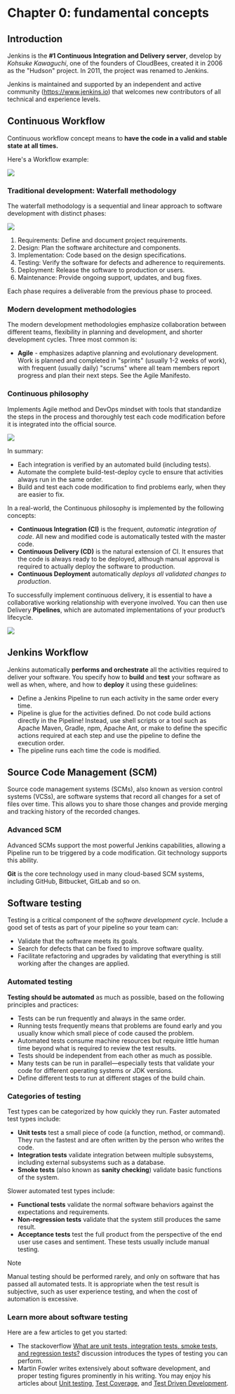 # Chapter 0: fundamental concepts

## Introduction

Jenkins is the **#1 Continuous Integration and Delivery server**, develop by *Kohsuke Kawaguchi*, one of the founders of CloudBees, created it in 2006 as the "Hudson" project. In 2011, the project was renamed to Jenkins.

Jenkins is maintained and supported by an independent and active community (https://www.jenkins.io) that welcomes new contributors of all technical and experience levels.

## Continuous Workflow

Continuous workflow concept means to **have the code in a valid and stable state at all times.**

Here's a Workflow example:

![](../resources/workflow_example.jpg)

### Traditional development: Waterfall methodology

The waterfall methodology is a sequential and linear approach to software development with distinct phases:

![](../resources/waterfall_method.png)

1. Requirements: Define and document project requirements.
1. Design: Plan the software architecture and components.
1. Implementation: Code based on the design specifications.
1. Testing: Verify the software for defects and adherence to requirements.
1. Deployment: Release the software to production or users.
1. Maintenance: Provide ongoing support, updates, and bug fixes.

Each phase requires a deliverable from the previous phase to proceed.

### Modern development methodologies

The modern development methodologies emphasize collaboration between different teams, flexibility in planning and development, and shorter development cycles. Three most common is:

- **Agile** - emphasizes adaptive planning and evolutionary development. Work is planned and completed in "sprints" (usually 1-2 weeks of work), with frequent (usually daily) "scrums" where all team members report progress and plan their next steps. See the Agile Manifesto.

### Continuous philosophy

Implements Agile method and DevOps mindset  with tools that standardize the steps in the process and thoroughly test each code modification before it is integrated into the official source.

![](../resources/continuos_method.png)

In summary:

- Each integration is verified by an automated build (including tests).
- Automate the complete build-test-deploy cycle to ensure that activities always run in the same order.
- Build and test each code modification to find problems early, when they are easier to fix.

In a real-world, the Continuous philosophy is implemented by the following concepts:

- **Continuous Integration (CI)** is the frequent, *automatic integration of code*. All new and modified code is automatically tested with the master code.
- **Continuous Delivery (CD)** is the natural extension of CI. It ensures that the code is always ready to be deployed, although manual approval is required to actually deploy the software to production.
- **Continuous Deployment** automatically *deploys all validated changes to production*.

To successfully implement continuous delivery, it is essential to have a collaborative working relationship with everyone involved. You can then use Delivery **Pipelines**, which are automated implementations of your product’s lifecycle.

![](../resources/pipeline_workflow.png)

## Jenkins Workflow

Jenkins automatically **performs and orchestrate** all the activities required to deliver your software. You specify how to **build** and **test** your software as well as when, where, and how to **deploy** it using these guidelines:

- Define a Jenkins Pipeline to run each activity in the same order every time.
- Pipeline is glue for the activities defined. Do not code build actions directly in the Pipeline! Instead, use shell scripts or a tool such as Apache Maven, Gradle, npm, Apache Ant, or make to define the specific actions required at each step and use the pipeline to define the execution order.
- The pipeline runs each time the code is modified.

## Source Code Management (SCM)

Source code management systems (SCMs), also known as version control systems (VCSs), are software systems that record all changes for a set of files over time. This allows you to share those changes and provide merging and tracking history of the recorded changes.


### Advanced SCM

Advanced SCMs support the most powerful Jenkins capabilities, allowing a Pipeline run to be triggered by a code modification. Git technology supports this ability.

**Git** is the core technology used in many cloud-based SCM systems, including GitHub, Bitbucket, GitLab and so on.

## Software testing

Testing is a critical component of the *software development cycle*. Include a good set of tests as part of your pipeline so your team can:

- Validate that the software meets its goals.
- Search for defects that can be fixed to improve software quality.
- Facilitate refactoring and upgrades by validating that everything is still working after the changes are applied.

### Automated testing

**Testing should be automated** as much as possible, based on the following principles and practices:

- Tests can be run frequently and always in the same order.
- Running tests frequently means that problems are found early and you usually know which small piece of code caused the problem.
- Automated tests consume machine resources but require little human time beyond what is required to review the test results.
- Tests should be independent from each other as much as possible.
- Many tests can be run in parallel—​especially tests that validate your code for different operating systems or JDK versions.
- Define different tests to run at different stages of the build chain.

### Categories of testing

Test types can be categorized by how quickly they run. Faster automated test types include:

- **Unit tests** test a small piece of code (a function, method, or command). They run the fastest and are often written by the person who writes the code.
- **Integration tests** validate integration between multiple subsystems, including external subsystems such as a database.
- **Smoke tests** (also known as **sanity checking**) validate basic functions of the system.

Slower automated test types include:

- **Functional tests** validate the normal software behaviors against the expectations and requirements.
- **Non-regression tests** validate that the system still produces the same result.
- **Acceptance tests** test the full product from the perspective of the end user use cases and sentiment. These tests usually include manual testing.

> [!NOTE]
> Manual testing should be performed rarely, and only on software that has passed all automated tests. It is appropriate when the test result is subjective, such as user experience testing, and when the cost of automation is excessive.

### Learn more about software testing

Here are a few articles to get you started:

- The stackoverflow [What are unit tests, integration tests, smoke tests, and regression tests?](https://stackoverflow.com/questions/520064/what-is-unit-test-integration-test-smoke-test-regression-test) discussion introduces the types of testing you can perform.
- Martin Fowler writes extensively about software development, and proper testing figures prominently in his writing.  You may enjoy his articles about [Unit testing](https://martinfowler.com/bliki/UnitTest.html), [Test Coverage](https://martinfowler.com/bliki/TestCoverage.html), and [Test Driven Development](https://martinfowler.com/bliki/TestDrivenDevelopment.html).
